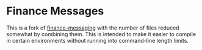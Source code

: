 # Finance Messages

This is a fork of [finance-messaging](github.com/fairxio/finance-messaging) with
the number of files reduced somewhat by combining them. This is intended to make it
easier to compile in certain environments without running into command-line length limits.
